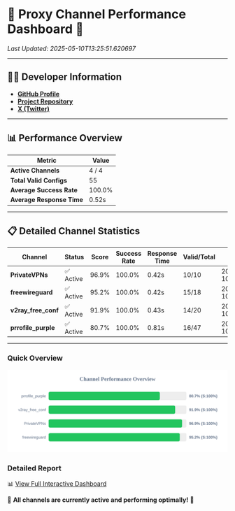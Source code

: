 # 🌟 Proxy Channel Performance Dashboard 🌟

_Last Updated: 2025-05-10T13:25:51.620697_

---

## 👩‍💻 Developer Information

- **[GitHub Profile](https://github.com/4n0nymou3)**  
- **[Project Repository](https://github.com/4n0nymou3/multi-proxy-config-fetcher)**  
- **[X (Twitter)](https://x.com/4n0nymou3)**  

---

## 📊 Performance Overview

| Metric                | Value       |
|-----------------------|-------------|
| **Active Channels**   | 4 / 4       |
| **Total Valid Configs** | 55          |
| **Average Success Rate** | 100.0%      |
| **Average Response Time** | 0.52s       |

---

## 📋 Detailed Channel Statistics

| Channel          | Status     | Score  | Success Rate | Response Time | Valid/Total | Last Success               |
|------------------|------------|--------|--------------|---------------|-------------|----------------------------|
| **PrivateVPNs**  | ✅ Active  | 96.9%  | 100.0% | 0.42s         | 10/10       | 2025-05-10T13:25:51.177009 |
| **freewireguard**  | ✅ Active  | 95.2%  | 100.0% | 0.42s         | 15/18       | 2025-05-10T13:25:51.618888 |
| **v2ray_free_conf**  | ✅ Active  | 91.9%  | 100.0% | 0.43s         | 14/20       | 2025-05-10T13:25:50.724622 |
| **prrofile_purple**  | ✅ Active  | 80.7%  | 100.0% | 0.81s         | 16/47       | 2025-05-10T13:25:50.228370 |

---

### Quick Overview
<div align="center">
  <a href="https://raw.githubusercontent.com/nullluser/NullRepo/refs/heads/main/assets/channel_stats_chart.svg">
    <img src="https://raw.githubusercontent.com/nullluser/NullRepo/refs/heads/main/assets/channel_stats_chart.svg" alt="Source Performance Statistics" width="800">
  </a>
</div>

### Detailed Report
📊 [View Full Interactive Dashboard](https://htmlpreview.github.io/?https://github.com/nullluser/NullRepo/blob/main/assets/performance_report.html)

🎉 **All channels are currently active and performing optimally!** 🎉

